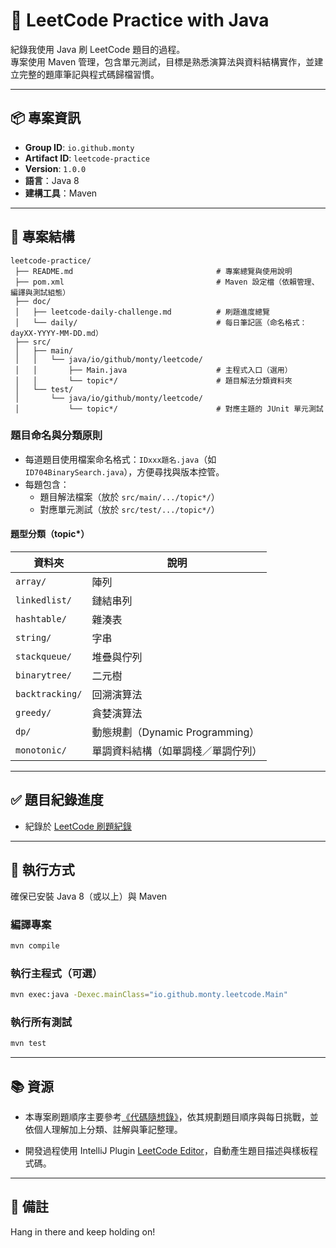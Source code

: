 # 🧠 LeetCode Practice with Java

紀錄我使用 Java 刷 LeetCode 題目的過程。  
專案使用 Maven 管理，包含單元測試，目標是熟悉演算法與資料結構實作，並建立完整的題庫筆記與程式碼歸檔習慣。

---
  
## 📦 專案資訊

- **Group ID**: `io.github.monty`
- **Artifact ID**: `leetcode-practice`
- **Version**: `1.0.0`
- **語言**：Java 8
- **建構工具**：Maven

---

## 📁 專案結構

```
leetcode-practice/
 ├── README.md                                # 專案總覽與使用說明
 ├── pom.xml                                  # Maven 設定檔（依賴管理、編譯與測試組態）
 ├── doc/
 │   ├── leetcode-daily-challenge.md          # 刷題進度總覽
 │   └── daily/                               # 每日筆記區（命名格式：dayXX-YYYY-MM-DD.md）
 ├── src/
 │   ├── main/
 │   │   └── java/io/github/monty/leetcode/
 │   │       ├── Main.java                    # 主程式入口（選用）
 │   │       └── topic*/                      # 題目解法分類資料夾
 │   └── test/
 │       └── java/io/github/monty/leetcode/
 │           └── topic*/                      # 對應主題的 JUnit 單元測試
```

### 題目命名與分類原則

- 每道題目使用檔案命名格式：`IDxxx題名.java`（如 `ID704BinarySearch.java`），方便尋找與版本控管。
- 每題包含： 
  - 題目解法檔案（放於 `src/main/.../topic*/`）
  - 對應單元測試（放於 `src/test/.../topic*/`）

#### 題型分類（topic*）

| 資料夾             | 說明                        |
|-----------------|---------------------------|
| `array/`        | 陣列                        |
| `linkedlist/`   | 鏈結串列                      |
| `hashtable/`    | 雜湊表                       |
| `string/`       | 字串                        |
| `stackqueue/`   | 堆疊與佇列                     |
| `binarytree/`   | 二元樹                       |
| `backtracking/` | 回溯演算法                     |
| `greedy/`       | 貪婪演算法                     |
| `dp/`           | 動態規劃（Dynamic Programming） |
| `monotonic/`    | 單調資料結構（如單調棧／單調佇列）         |

---

## ✅ 題目紀錄進度

- 紀錄於 [LeetCode 刷題紀錄](doc/leetcode-daily-challenge.md)

---

## 🚀 執行方式
確保已安裝 Java 8（或以上）與 Maven

### 編譯專案
```bash
mvn compile
```

### 執行主程式（可選）
```bash
mvn exec:java -Dexec.mainClass="io.github.monty.leetcode.Main"
```

### 執行所有測試
```bash
mvn test
```

---

## 📚 資源

- 本專案刷題順序主要參考[《代碼隨想錄》](https://programmercarl.com/)，依其規劃題目順序與每日挑戰，並依個人理解加上分類、註解與筆記整理。

- 開發過程使用 IntelliJ Plugin [LeetCode Editor](https://github.com/shuzijun/leetcode-editor)，自動產生題目描述與樣板程式碼。

---

## 📝 備註
Hang in there and keep holding on!